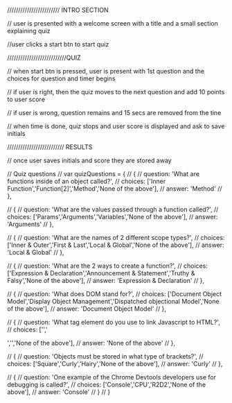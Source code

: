 //////////////////////// INTRO SECTION

// user is presented with a welcome screen with a title and a small section explaining quiz

//user clicks a start btn to start quiz

///////////////////////////QUIZ

// when start btn is pressed, user is present with 1st question and the choices for question and timer begins

// if user is right, then the quiz moves to the next question and add 10 points to user score

// if user is wrong, question remains and 15 secs are removed from the tine

// when time is done, quiz stops and user score is displayed and ask to save initials

////////////////////////// RESULTS

// once user saves initials and score they are stored away

// Quiz questions
// var quizQuestions = {
// {
// question: 'What are functions inside of an object called?',
// choices: ['Inner Function','Function[2]','Method','None of the above'],
// answer: 'Method'
// },

// {
// question: 'What are the values passed through a function called?',
// choices: ['Params','Arguments','Variables','None of the above'],
// answer: 'Arguments'
// },

// {
// question: 'What are the names of 2 different scope types?',
// choices: ['Inner & Outer','First & Last','Local & Global','None of the above'],
// answer: 'Local & Global'
// },

// {
// question: 'What are the 2 ways to create a function?',
// choices: ['Expression & Declaration','Announcement & Statement','Truthy & Falsy','None of the above'],
// answer: 'Expression & Declaration'
// },

// {
// question: 'What does DOM stand for?',
// choices: ['Document Object Model','Display Object Management','Dispatched objectional Model','None of the above'],
// answer: 'Document Object Model'
// },

// {
// question: 'What tag element do you use to link Javascript to HTML?',
// choices: ['<link>','<p>','<a>','None of the above'],
// answer: 'None of the above'
// },

// {
// question: 'Objects must be stored in what type of brackets?',
// choices: ['Square','Curly','Hairy','None of the above'],
// answer: 'Curly'
// },

// {
// question: 'One example of the Chrome Devtools developers use for debugging is called?',
// choices: ['Console','CPU','R2D2','None of the above'],
// answer: 'Console'
// }
// }
